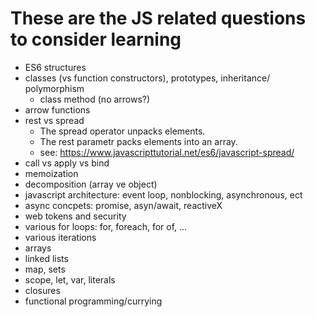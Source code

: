 # These are the JS related questions to consider learning

- ES6 structures
- classes (vs function constructors), prototypes, inheritance/ polymorphism
  - class method (no arrows?)
- arrow functions
- rest vs spread
  - The spread operator unpacks elements.
  - The rest parametr packs elements into an array.
  - see: <https://www.javascripttutorial.net/es6/javascript-spread/>
- call vs apply vs bind
- memoization
- decomposition (array ve object)
- javascript architecture: event loop, nonblocking, asynchronous, ect
- async concpets: promise, asyn/await, reactiveX
- web tokens and security
- various for loops: for, foreach, for of, ...
- various iterations
- arrays
- linked lists
- map, sets
- scope, let, var, literals
- closures
- functional programming/currying

